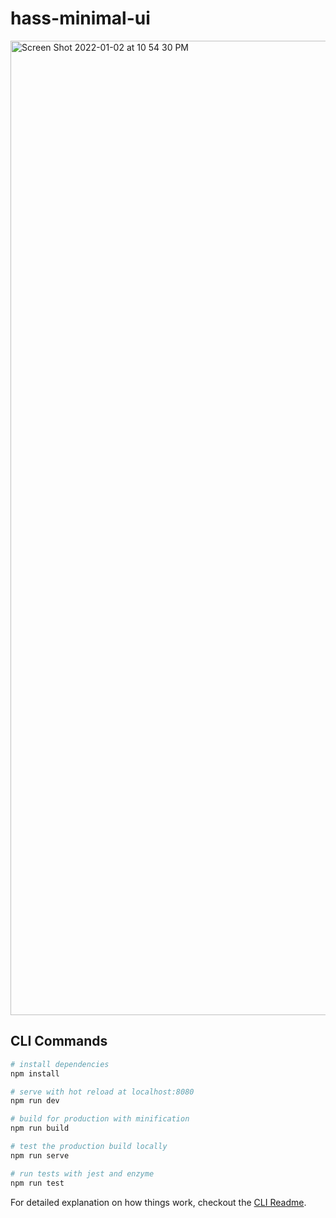 # hass-minimal-ui

<img width="1559" alt="Screen Shot 2022-01-02 at 10 54 30 PM" src="https://user-images.githubusercontent.com/10414043/147898625-15363c99-2ca4-4b73-a2a3-7864865b93f6.png">

## CLI Commands

``` bash
# install dependencies
npm install

# serve with hot reload at localhost:8080
npm run dev

# build for production with minification
npm run build

# test the production build locally
npm run serve

# run tests with jest and enzyme
npm run test
```

For detailed explanation on how things work, checkout the [CLI Readme](https://github.com/developit/preact-cli/blob/master/README.md).

